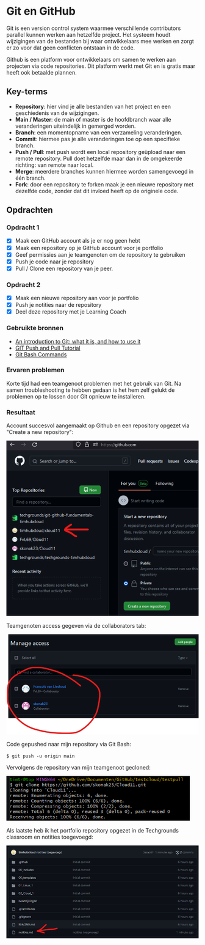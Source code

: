 # Git en GitHub
Git is een version control system waarmee verschillende contributors parallel kunnen werken aan hetzelfde project. Het systeem houdt wijzigingen van de bestanden bij waar ontwikkelaars mee werken en zorgt er zo voor dat geen conflicten ontstaan in de code.

Github is een platform voor ontwikkelaars om samen te werken aan projecten via code repositories. Dit platform werkt met Git en is gratis maar heeft ook betaalde plannen.

## Key-terms
- **Repository**: hier vind je alle bestanden van het project en een geschiedenis van de wijzigingen.
- **Main / Master**: de main of master is de hoofdbranch waar alle veranderingen uiteindelijk in gemerged worden.
- **Branch**: een momentopname van een verzameling veranderingen.
- **Commit**: hiermee pas je alle veranderingen toe op een specifieke branch.
- **Push / Pull**: met push wordt een local repository geüpload naar een remote repository. Pull doet hetzelfde maar dan in de omgekeerde richting: van remote naar local.
- **Merge**: meerdere branches kunnen hiermee worden samengevoegd in één branch.
- **Fork**: door een repository te forken maak je een nieuwe repository met dezelfde code, zonder dat dit invloed heeft op de originele code.

## Opdrachten

### Opdracht 1
- [x] Maak een GitHub account als je er nog geen hebt
- [x] Maak een repository op je GitHub account voor je portfolio
- [x] Geef permissies aan je teamgenoten om de repository te gebruiken
- [x] Push je code naar je repository
- [x] Pull / Clone een repository van je peer.

### Opdracht 2
- [x] Maak een nieuwe repository aan voor je portfolio
- [x] Push je notities naar de repository
- [x] Deel deze repository met je Learning Coach

### Gebruikte bronnen
- [An introduction to Git: what it is, and how to use it](https://www.freecodecamp.org/news/what-is-git-and-how-to-use-it-c341b049ae61/)
- [GIT Push and Pull Tutorial](https://www.datacamp.com/tutorial/git-push-pull)
- [Git Bash Commands](https://dev.classmethod.jp/articles/git-bash-commands/)

### Ervaren problemen
Korte tijd had een teamgenoot problemen met het gebruik van Git. Na samen troubleshooting te hebben gedaan is het hem zelf gelukt de problemen op te lossen door Git opnieuw te installeren.

### Resultaat
Account succesvol aangemaakt op Github en een repository opgezet via "Create a new repository":

![Nieuw aangemaakte repository](../00_includes/week_01_images/screen1.png)

Teamgenoten access gegeven via de collaborators tab:

![Namen van beide collaborators](../00_includes/week_01_images/screen2.png)

Code gepushed naar mijn repository via Git Bash:

```
$ git push -u origin main
```

Vervolgens de repository van mijn teamgenoot gecloned:

![Cloning gelukt](../00_includes/week_01_images/screen3.png)

Als laatste heb ik het portfolio repository opgezet in de Techgrounds classroom en notities toegevoegd:

![Notities staan klaar](../00_includes/week_01_images/screen4.png)